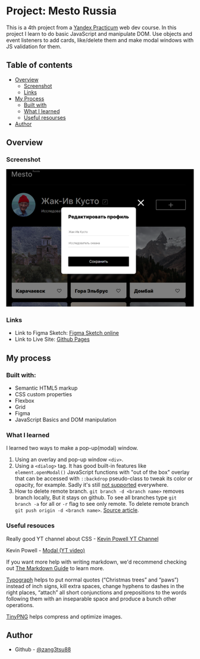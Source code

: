 # Project: Mesto Russia

This is a 4th project from a [Yandex Practicum](https://practicum.yandex.ru/) web dev course. In this project I learn to do basic JavaScript and manipulate DOM. Use objects and event listeners to add cards, like/delete them and make modal windows with JS validation for them.

## Table of contents

- [Overview](#overview)
  - [Screenshot](#screenshot)
  - [Links](#links)
- [My Process](#my-process)
  - [Built with](#built-with)
  - [What I learned](#what-i-learned)
  - [Useful resourses](#useful-resouces)
- [Author](#author)

## Overview

### Screenshot

![](./images/mesto_screenshot.png)

### Links

- Link to Figma Sketch: [Figma Sketch online](https://www.figma.com/file/2cn9N9jSkmxD84oJik7xL7/JavaScript.-Sprint-4?node-id=0%3A1)
- Link to Live Site: [Github Pages](https://zang3tsu88.github.io/mesto/)

## My process

### Built with:

- Semantic HTML5 markup
- CSS custom properties
- Flexbox
- Grid
- Figma
- JavaScript Basics and DOM manipulation

### What I learned

I learned two ways to make a pop-up(modal) window.

1. Using an overlay and pop-up window `<div>`.
2. Using a `<dialog>` tag. It has good built-in features like `element.openModal()` JavaScript functions with "out of the box" overlay that can be accessed with `::backdrop` pseudo-class to tweak its color or opacity, for example. Sadly it's still [not supported](https://caniuse.com/?search=dialog "CanIUse.com") everywhere.
3. How to delete remote branch. `git branch -d <branch name>` removes branch locally, But it stays on github. To see all branches type `git branch -a` for all or `-r` flag to see only remote. To delete remote branch `git push origin -d <branch name>`. [Source article](https://www.freecodecamp.org/news/git-delete-remote-branch).

### Useful resouces

Really good YT channel about CSS - [Kevin Powell YT Channel](https://www.youtube.com/@KevinPowell "Youtube Channel")

Kevin Powell - [Modal (YT video)](https://youtu.be/TAB_v6yBXIE)

If you want more help with writing markdown, we'd recommend checking out [The Markdown Guide](https://www.markdownguide.org/) to learn more.

[Typograph](https://www.artlebedev.ru/typograf/) helps to put normal quotes (“Christmas trees” and “paws”) instead of inch signs, kill extra spaces, change hyphens to dashes in the right places, “attach” all short conjunctions and prepositions to the words following them with an inseparable space and produce a bunch other operations.

[TinyPNG](https://tinypng.com/) helps compress and optimize images.

## Author

- Github - [@zang3tsu88](https://github.com/zang3tsu88)
